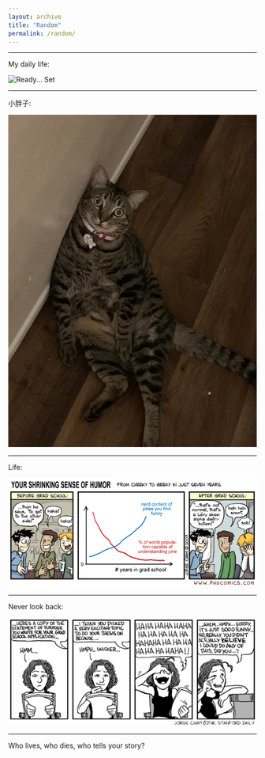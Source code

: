 ```yaml
---
layout: archive
title: "Random"
permalink: /random/
---
```


---
My daily life:

![Ready... Set](../images/ready_set.gif)

---
小胖子:

![cat12](../images/cat2.JPG)


---
Life:

![life](../images/phd053007s.gif)

---

Never look back:

![ps](../images/research_statement.gif)

---
Who lives, who dies, who tells your story?

<script type="text/javascript" id="clustrmaps" src="//cdn.clustrmaps.com/map_v2.js?cl=ffffff&w=100&t=n&d=fwG1IVoPbzEwZdIC_DYPJjeAUhyTjh3YZC-0S2q7Im0"></script>
